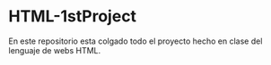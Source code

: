 # HTML-1stProject
En este repositorio esta colgado todo el proyecto hecho en clase del lenguaje de webs HTML.
